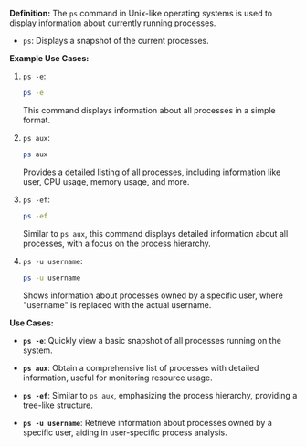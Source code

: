 **Definition:**
The `ps` command in Unix-like operating systems is used to display information about currently running processes.

- `ps`: Displays a snapshot of the current processes.

**Example Use Cases:**

1. `ps -e`:
   ```bash
   ps -e
   ```
   This command displays information about all processes in a simple format.

2. `ps aux`:
   ```bash
   ps aux
   ```
   Provides a detailed listing of all processes, including information like user, CPU usage, memory usage, and more.

3. `ps -ef`:
   ```bash
   ps -ef
   ```
   Similar to `ps aux`, this command displays detailed information about all processes, with a focus on the process hierarchy.

4. `ps -u username`:
   ```bash
   ps -u username
   ```
   Shows information about processes owned by a specific user, where "username" is replaced with the actual username.

**Use Cases:**

- **`ps -e`**: Quickly view a basic snapshot of all processes running on the system.
  
- **`ps aux`**: Obtain a comprehensive list of processes with detailed information, useful for monitoring resource usage.

- **`ps -ef`**: Similar to `ps aux`, emphasizing the process hierarchy, providing a tree-like structure.

- **`ps -u username`**: Retrieve information about processes owned by a specific user, aiding in user-specific process analysis.
